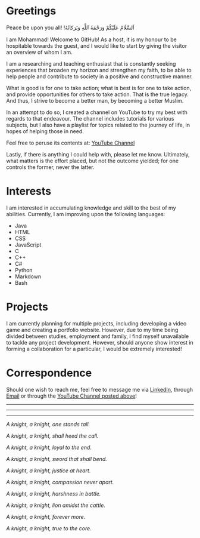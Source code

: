 # Greetings

Peace be upon you all! !اَلسَّلَامُ عَلَيْكُمْ وَرَحْمَةُ ٱللَّهِ وَبَرَكاتُهُ

I am Mohammad! Welcome to GitHub! As a host, it is my honour to be hospitable towards the guest, and I would like to start by giving the visitor an overview of whom I am.

I am a researching and teaching enthusiast that is constantly seeking experiences that broaden my horizon and strengthen my faith, to be able to help people and contribute to society in a positive and constructive manner. 

What is good is for one to take action; what is best is for one to take action, and provide opportunities for others to take action. That is the true legacy. And thus, I strive to become a better man, by becoming a better Muslim.

In an attempt to do so, I created a channel on YouTube to try my best with regards to that endeavour. The channel includes tutorials for various subjects, but I also have a playlist for topics related to the journey of life, in hopes of helping those in need. 

Feel free to peruse its contents at: [YouTube Channel](https://www.youtube.com/channel/UC-J7A41qw6Vvqm5zSaSza_w)

Lastly, if there is anything I could help with, please let me know. Ultimately, what matters is the effort placed, but not the outcome yielded; for one controls the former, never the latter. 

# Interests

I am interested in accumulating knowledge and skill to the best of my abilities. Currently, I am improving upon the following languages:

* Java
* HTML
* CSS
* JavaScript
* C
* C++
* C#
* Python
* Markdown
* Bash

# Projects

I am currently planning for multiple projects, including developing a video game and creating a portfolio website. However, due to my time being divided between studies,
employment and family, I find myself unavailable to tackle any project development. However, should anyone show interest in forming a collaboration for a particular,
I would be extremely interested!

# Correspondence

Should one wish to reach me, feel free to message me via [LinkedIn](https://www.linkedin.com/in/%D9%85%D8%AD%D9%85%D8%AF-%D8%B1%D8%B2%D9%82-mohamed-rezk-175379147/), through
[Email](mhrezk5@hotmail.com) or through the [YouTube Channel posted above](https://www.youtube.com/channel/UC-J7A41qw6Vvqm5zSaSza_w)!



---
---
---




_A knight, a knight, one stands tall._

_A knight, a knight, shall heed the call._ 

_A knight, a knight, loyal to the end._ 

_A knight, a knight, sword that shall bend._ 

_A knight, a knight, justice at heart._ 

_A knight, a knight, compassion never apart._ 

_A knight, a knight, harshness in battle._ 

_A knight, a knight, lion amidst the cattle._

_A knight, a knight, forever more._ 

_A knight, a knight, true to the core._




<!---
- 👋 Hi, I’m @mhrezk
- 👀 I’m interested in ...
- 🌱 I’m currently learning ...
- 💞️ I’m looking to collaborate on ...
- 📫 How to reach me ...


mhrezk/mhrezk is a ✨ special ✨ repository because its `README.md` (this file) appears on your GitHub profile.
You can click the Preview link to take a look at your changes.
--->
